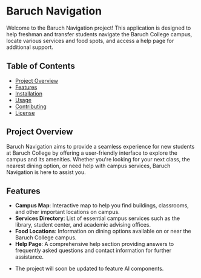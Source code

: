 # Baruch Navigation

Welcome to the Baruch Navigation project! This application is designed to help freshman and transfer students navigate the Baruch College campus, locate various services and food spots, and access a help page for additional support.

## Table of Contents

- [Project Overview](#project-overview)
- [Features](#features)
- [Installation](#installation)
- [Usage](#usage)
- [Contributing](#contributing)
- [License](#license)

## Project Overview

Baruch Navigation aims to provide a seamless experience for new students at Baruch College by offering a user-friendly interface to explore the campus and its amenities. Whether you're looking for your next class, the nearest dining option, or need help with campus services, Baruch Navigation is here to assist you.

## Features

- **Campus Map**: Interactive map to help you find buildings, classrooms, and other important locations on campus.
- **Services Directory**: List of essential campus services such as the library, student center, and academic advising offices.
- **Food Locations**: Information on dining options available on or near the Baruch College campus.
- **Help Page**: A comprehensive help section providing answers to frequently asked questions and contact information for further assistance.

* The project will soon be updated to feature AI components. 
